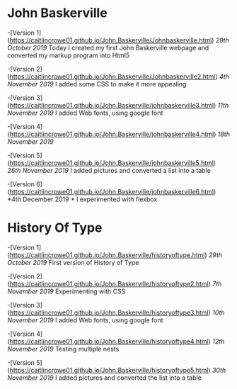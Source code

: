 John Baskerville
================

  -[Version 1]
  (https://caitlincrowe01.github.io/John.Baskerville/Johnbaskerville.html)
  *29th October 2019* 
  Today I created my first John Baskerville webpage and converted my markup program into Html5
   

   -[Version 2] 
   (https://caitlincrowe01.github.io/John.Baskerville/Johnbaskerville2.html)
   *4th November 2019*
   I added some CSS to make it more appealing 

   -[Version 3]
   (https://caitlincrowe01.github.io/John.Baskerville/johnbaskerville3.html)
   *11th November 2019*
   I added Web fonts, using google font

   -[Version 4]
   (https://caitlincrowe01.github.io/John.Baskerville/johnbaskerville4.html)
   *18th November 2019*

   -[Version 5]
   (https://caitlincrowe01.github.io/John.Baskerville/johnbaskerville5.html)
   *26th November 2019*
   I added pictures and converted a list into a table

   -[Version 6]
   (https://caitlincrowe01.github.io/John.Baskerville/johnbaskerville6.html)
   *4th December 2019 *
   I experimented with flexbox
  
History Of Type
================

  -[Version 1]
  (https://caitlincrowe01.github.io/John.Baskerville/historyoftype.html)
  *29th October 2019* 
  First version of History of Type 
   

   -[Version 2] 
   (https://caitlincrowe01.github.io/John.Baskerville/historyoftype2.html)
   *7th November 2019*
   Experimenting with CSS 

   -[Version 3]
   (https://caitlincrowe01.github.io/John.Baskerville/historyoftype3.html)
   *10th November 2019*
   I added Web fonts, using google font

   -[Version 4]
   (https://caitlincrowe01.github.io/John.Baskerville/historyoftype4.html)
   *12th November 2019*
   Testing multiple nests 

   -[Version 5]
   (https://caitlincrowe01.github.io/John.Baskerville/historyoftype5.html)
   *30th November 2019*
   I added pictures and converted the list into a table


  